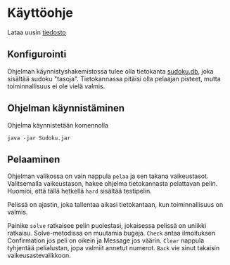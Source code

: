 # Käyttöohje

Lataa uusin [tiedosto](https://github.com/Pentza/ot-harjoitustyo/releases/)

## Konfigurointi

Ohjelman käynnistyshakemistossa tulee olla tietokanta [sudoku.db](https://github.com/Pentza/ot-harjoitustyo/releases/download/kesken/sudoku.db), joka sisältää sudoku "tasoja".
Tietokannassa pitäisi olla pelaajan pisteet, mutta toiminnallisuus ei ole vielä valmis. 

## Ohjelman käynnistäminen

Ohjelma käynnistetään komennolla 
```
java -jar Sudoku.jar
```

## Pelaaminen

Ohjelman valikossa on vain nappula `pelaa` ja sen takana vaikeustasot. 
Valitsemalla vaikeustason, hakee ohjelma tietokannasta pelattavan pelin. Huomioi, että tällä hetkellä `hard` sisältää testipelin. 

Pelissä on ajastin, joka tallentaa aikasi tietokantaan, kun toiminnallisuus on valmis.

Painike `solve` ratkaisee pelin puolestasi, jokaisessa pelissä on uniikki ratkaisu. Solve-metodissa on muutamia bugeja. 
`Check` antaa ilmoituksen Confirmation jos peli on oikein ja Message jos väärin. 
`Clear` nappula tyhjentää pelialustan, jopa valmiit annetut numerot. 
`Back` vie sinut takaisin vaikeusastevalikkoon. 
